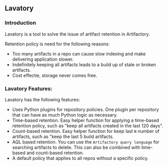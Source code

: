 ## Lavatory

### Introduction
Lavatory is a tool to solve the issue of artifact retention in Artifactory.

Retention policy is need for the following reasons:
* Too many artifacts in a repo can cause slow indexing and make delivering application slower.
* Indefinitely keeping all artifacts leads to a build up of stale or broken artifacts.
* Cost effectie, storage never comes free.

### Lavatory Features:
Lavatory has the following features:
* Uses Python plugins for repository policies. One plugin per repository that can have as much Python logic as necessary.
* Time-based retention. Easy helper function for applying a time-based retention policy, such as "keep all artifacts created in the last 120 days".
* Count-based retention. Easy helper function for keep last `N` number of artifacts, such as "keep the last 5 build artifacts.
* AQL based retention. You can use the `Artifactory query language` for searching artifacts to delete. This can also be combined with time-based and count-based retention.
* A default policy that applies to all repos without a specific policy.